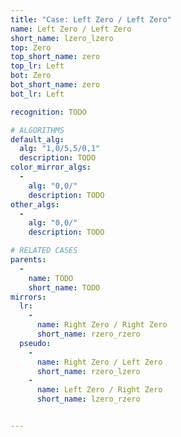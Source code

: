 ```yaml
---
title: "Case: Left Zero / Left Zero"
name: Left Zero / Left Zero
short_name: lzero_lzero
top: Zero
top_short_name: zero
top_lr: Left
bot: Zero
bot_short_name: zero
bot_lr: Left

recognition: TODO

# ALGORITHMS
default_alg:
  alg: "1,0/5,5/0,1"
  description: TODO
color_mirror_algs:
  -
    alg: "0,0/"
    description: TODO
other_algs:
  -
    alg: "0,0/"
    description: TODO

# RELATED CASES
parents:
  -
    name: TODO
    short_name: TODO
mirrors:
  lr:
    -
      name: Right Zero / Right Zero
      short_name: rzero_rzero
  pseudo:
    -
      name: Right Zero / Left Zero
      short_name: rzero_lzero
    -
      name: Left Zero / Right Zero
      short_name: lzero_rzero


---
```


